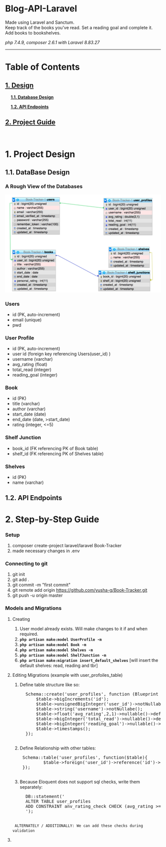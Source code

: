 # Blog-API-Laravel
<p>

Made using Laravel and Sanctum. <br>
Keep track of the books you've read. Set a reading goal and complete it. Add books to bookshelves.

_php 7.4.9, composer 2.6.1 with Laravel 8.83.27_

</p>
<hr>

# Table of Contents

## [1. Design](#1-project-design)

&ensp;&ensp; **[1.1. Database Design](#11-database-design)**

&ensp;&ensp; **[1.2. API Endpoints](#12-api-endpoints)**

## [2. Project Guide](#2-step-by-step-guide)


<br>

# 1. Project Design

## 1.1. DataBase Design

### A Rough View of the Databases

![database design](/assets/DB%20Design.png)

### Users

-   id (PK, auto-increment)
-   email (unique)
-   pwd

### User Profile

-   id (PK, auto-increment)
-   user id (foreign key referencing Users(user_id) )
-   username (varchar)
-   avg_rating (float)
-   total_read (integer)
-   reading_goal (integer)

### Book
-   id (PK)
-   title (varchar)
-   author (varchar)
-   start_date (date)
-   end_date (date, >start_date)
-   rating (integer, <=5)

### Shelf Junction
-   book_id (FK referencing PK of Book table)
-   shelf_id (FK referencing PK of Shelves table)

### Shelves
-   id (PK)
-   name (varchar)


## 1.2. API Endpoints

# 2. Step-by-Step Guide 

### Setup
1. composer create-project laravel/laravel Book-Tracker
2. made necessary changes in .env

### Connecting to git
1. git init
2. git add .
3. git commit -m "first commit"
4. git remote add origin https://github.com/yusha-g/Book-Tracker.git 
5. git push -u origin master

### Models and Migrations

1. Creating
    1. User model already exists. Will make changes to it if and when required. 
    2. **`php artisan make:model UserProfile -m`**
    3. **`php artisan make:model Book -m`**
    4. **`php artisan make:model Shelves -m`**
    5. **`php artisan make:model ShelfJunction -m`**
    6. **`php artisan make:migration insert_default_shelves`** [will insert the default shelves: read, reading and tbr]

2. Editing Migrations (example with user_profoiles_table)
    1. Define table structure like so: <br>
    <pre>
        Schema::create('user_profiles', function (Blueprint $table) { 
            $table->bigIncrements('id');
            $table->unsignedBigInteger('user_id')->notNullable();
            $table->string('username')->notNullabe();
            $table->float('avg_rating',2,1)->nullable()->default('0');
            $table->bigInteger('total_read')->nullable()->default('0');
            $table->bigInteger('reading_goal')->nullable()->default('0');
            $table->timestamps();
        });
    </pre>
        
    2. Define Relationship with other tables: <br>
        <pre>
        Schema::table('user_profiles', function($table){
                $table->foreign('user_id')->reference('id')->on('users');
        });
        </pre>

    3. Because Eloquent does not support sql checks, write them separately: <br>
    <pre>
        DB::statement('
        ALTER TABLE user_profiles
        ADD CONSTRAINT anv_rating_check CHECK (avg_rating >= 0 AND avg_rating <= 5)
        ');
    </pre> 
        ALTERNATELY / ADDITIONALLY: We can add these checks during validation
        
3. 
